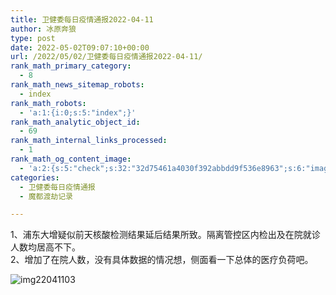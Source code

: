 ```yaml
---
title: 卫健委每日疫情通报2022-04-11
author: 冰原奔狼
type: post
date: 2022-05-02T09:07:10+00:00
url: /2022/05/02/卫健委每日疫情通报2022-04-11/
rank_math_primary_category:
  - 8
rank_math_news_sitemap_robots:
  - index
rank_math_robots:
  - 'a:1:{i:0;s:5:"index";}'
rank_math_analytic_object_id:
  - 69
rank_math_internal_links_processed:
  - 1
rank_math_og_content_image:
  - 'a:2:{s:5:"check";s:32:"32d75461a4030f392abbdd9f536e8963";s:6:"images";a:0:{}}'
categories:
  - 卫健委每日疫情通报
  - 魔都渡劫记录

---
```

1、浦东大增疑似前天核酸检测结果延后结果所致。隔离管控区内检出及在院就诊人数均居高不下。  
2、增加了在院人数，没有具体数据的情况想，侧面看一下总体的医疗负荷吧。

<img decoding="async" src="https://i0.wp.com/s2.loli.net/2022/05/02/uCTjM2psYbi19WO.jpg?w=640&#038;ssl=1" alt="img22041103" data-recalc-dims="1" />